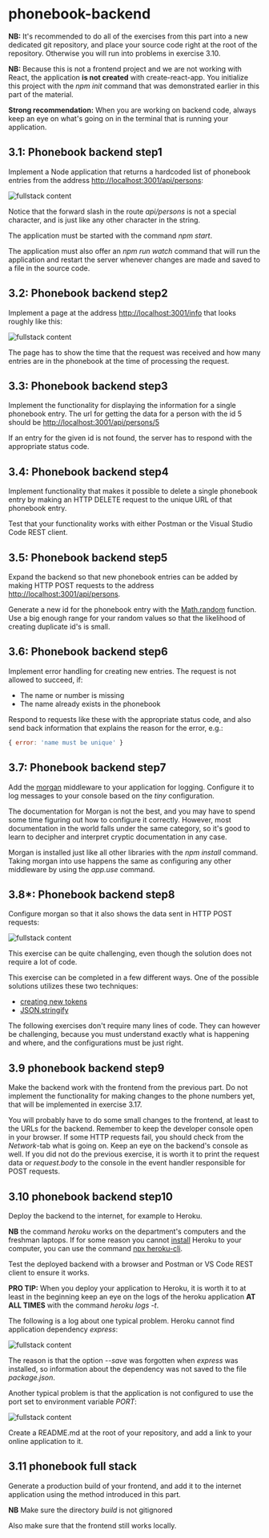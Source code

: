 # phonebook-backend

**NB:** It's recommended to do all of the exercises from this part into a new dedicated git repository, and place your source code right at the root of the repository. Otherwise you will run into problems in exercise 3.10.

**NB:** Because this is not a frontend project and we are not working with React, the application <strong>is not created</strong> with create-react-app. You initialize this project with the <em>npm init</em> command that was demonstrated earlier in this part of the material.

**Strong recommendation:** When you are working on backend code, always keep an eye on what's going on in the terminal that is running your application.

## 3.1: Phonebook backend step1

Implement a Node application that returns a hardcoded list of phonebook entries from the address <http://localhost:3001/api/persons>:

![fullstack content](https://fullstackopen.com/static/26ba32b70d616dfcb3b205941d6f8300/14be6/22e.png)

Notice that the forward slash in the route <i>api/persons</i> is not a special character, and is just like any other character in the string. 

The application must be started with the command _npm start_.

The application must also offer an _npm run watch_ command that will run the application and restart the server whenever changes are made and saved to a file in the source code.

## 3.2: Phonebook backend step2

Implement a page at the address <http://localhost:3001/info> that looks roughly like this:

![fullstack content](https://fullstackopen.com/static/a563a2056c3207a42cfe2d0a7d081c5a/14be6/23e.png)

The page has to show the time that the request was received and how many entries are in the phonebook at the time of processing the request.

## 3.3: Phonebook backend step3

Implement the functionality for displaying the information for a single phonebook entry. The url for getting the data for a person with the id 5 should be <http://localhost:3001/api/persons/5>

If an entry for the given id is not found, the server has to respond with the appropriate status code.

## 3.4: Phonebook backend step4

Implement functionality that makes it possible to delete a single phonebook entry by making an HTTP DELETE request to the unique URL of that phonebook entry.

Test that your functionality works with either Postman or the Visual Studio Code REST client.

## 3.5: Phonebook backend step5

Expand the backend so that new phonebook entries can be added by making HTTP POST requests to the address <http://localhost:3001/api/persons>.

Generate a new id for the phonebook entry with the [Math.random](https://developer.mozilla.org/en-US/docs/Web/JavaScript/Reference/Global_Objects/Math/random) function. Use a big enough range for your random values so that the likelihood of creating duplicate id's is small.

## 3.6: Phonebook backend step6

Implement error handling for creating new entries. The request is not allowed to succeed, if:
- The name or number is missing 
- The name already exists in the phonebook

Respond to requests like these with the appropriate status code, and also send back information that explains the reason for the error, e.g.:

```js
{ error: 'name must be unique' }
```

## 3.7: Phonebook backend step7

Add the [morgan](https://github.com/expressjs/morgan) middleware to your application for logging. Configure it to log messages to your console based on the <i>tiny</i> configuration.

The documentation for Morgan is not the best, and you may have to spend some time figuring out how to configure it correctly. However, most documentation in the world falls under the same category, so it's good to learn to decipher and interpret cryptic documentation in any case.

Morgan is installed just like all other libraries with the _npm install_ command. Taking morgan into use happens the same as configuring any other middleware by using the _app.use_ command.

## 3.8\*: Phonebook backend step8

Configure morgan so that it also shows the data sent in HTTP POST requests:

![fullstack content](https://fullstackopen.com/static/4ed4b48465d48df517158501c0be187e/14be6/24.png)

This exercise can be quite challenging, even though the solution does not require a lot of code.

This exercise can be completed in a few different ways. One of the possible solutions utilizes these two techniques:
- [creating new tokens](https://github.com/expressjs/morgan#creating-new-tokens)
- [JSON.stringify](https://developer.mozilla.org/en-US/docs/Web/JavaScript/Reference/Global_Objects/JSON/stringify)

The following exercises don't require many lines of code. They can however be challenging, because you must understand exactly what is happening and where, and the configurations must be just right. 

## 3.9 phonebook backend step9

Make the backend work with the frontend from the previous part. Do not implement the functionality for making changes to the phone numbers yet, that will be implemented in exercise 3.17. 

You will probably have to do some small changes to the frontend, at least to the URLs for the backend. Remember to keep the developer console open in your browser. If some HTTP requests fail, you should check from the <i>Network</i>-tab what is going on. Keep an eye on the backend's console as well. If you did not do the previous exercise, it is worth it to print the request data or <i>request.body</i> to the console in the event handler responsible for POST requests. 

## 3.10 phonebook backend step10

Deploy the backend to the internet, for example to Heroku. 

**NB** the command _heroku_ works on the department's computers and the freshman laptops. If for some reason you cannot [install](https://devcenter.heroku.com/articles/heroku-cli) Heroku to your computer, you can use the command [npx heroku-cli](https://www.npmjs.com/package/heroku-cli).

Test the deployed backend with a browser and Postman or VS Code REST client to ensure it works. 

**PRO TIP:** When you deploy your application to Heroku, it is worth it to at least in the beginning keep an eye on the logs of the heroku application **AT ALL TIMES** with the command <em>heroku logs -t</em>.

The following is a log about one typical problem. Heroku cannot find application dependency <i>express</i>:

![fullstack content](https://fullstackopen.com/static/9c32d4d565c7179d84334ba086ed03b9/14be6/33.png)

The reason is that the option <i>--save</i> was forgotten when <i>express</i> was installed, so information about the dependency was not saved to the file <i>package.json</i>.

Another typical problem is that the application is not configured to use the port set to environment variable <em>PORT</em>: 

![fullstack content](https://fullstackopen.com/static/ca43fb98bc62fbd1d6a918b4d965274e/14be6/34.png)

Create a README.md at the root of your repository, and add a link to your online application to it. 

## 3.11 phonebook full stack

Generate a production build of your frontend, and add it to the internet application using the method introduced in this part. 

**NB** Make sure the directory <i>build</i> is not gitignored

Also make sure that the frontend still works locally. 
